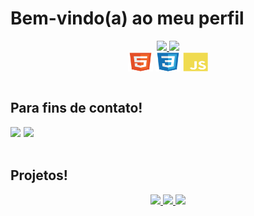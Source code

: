 # Bem-vindo(a) ao meu perfil

<div align="center">
  <a href="https://github.com/PaoZin666">
    <img height="180em" src="https://github-readme-stats.vercel.app/api?username=PaoZin666&show_icons=true&theme=tokyonight&include_all_commits=true&count_private=true"/>
    <img height="180em" src="https://github-readme-stats.vercel.app/api/top-langs/?username=PaoZin666&layout=compact&langs_count=6&theme=tokyonight"/>
  </a>
</div>

<div align="center">
  <img align="center" alt="HTML" height="30" width="40" src="https://raw.githubusercontent.com/devicons/devicon/master/icons/html5/html5-original.svg">
  <img align="center" alt="CSS" height="30" width="40" src="https://raw.githubusercontent.com/devicons/devicon/master/icons/css3/css3-original.svg">
  <img align="center" alt="Js" height="30" width="40" src="https://raw.githubusercontent.com/devicons/devicon/master/icons/javascript/javascript-plain.svg">
</div>

<br>

## Para fins de contato!

<div align="center" style="display: flex; gap: 5px;">
  <a href="mailto:ronald.conceicao15@aluno.enova.educacao.ba.gov.br">
    <img src="https://img.shields.io/badge/-Gmail-%23333?style=for-the-badge&logo=gmail&logoColor=white" target="_blank">
  </a>
  <a href="https://www.linkedin.com/in/RonaldGabriel" target="_blank">
    <img src="https://img.shields.io/badge/-LinkedIn-%230077B5?style=for-the-badge&logo=linkedin&logoColor=white" target="_blank">
  </a>
</div>

<br>

## Projetos!

<div align="center">
  <a href="https://super-mario-project.vercel.app/" target="_blank">
    <img src="https://img.shields.io/badge/Mario%20Project-121013?style=for-the-badge&logo=github&logoColor=white" target="_blank">
  </a>
  <a href="https://doceria-negobom.vercel.app/" target="_blank">
    <img src="https://img.shields.io/badge/Doceria%20NegoBom-121013?style=for-the-badge&logo=github&logoColor=white" target="_blank">
  </a>
  <a href="https://berserk-eclipse.vercel.app/" target="_blank">
    <img src="https://img.shields.io/badge/Berserk%20V2-121013?style=for-the-badge&logo=github&logoColor=white" target="_blank">
  </a>
</div>
